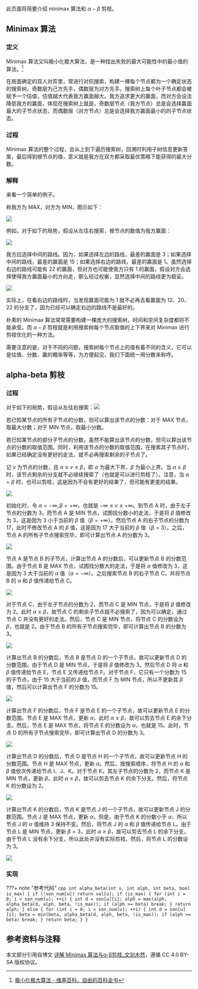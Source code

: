 此页面将简要介绍 minimax 算法和 $\alpha-\beta$ 剪枝。

## Minimax 算法

### 定义

Minimax 算法又叫极小化极大算法，是一种找出失败的最大可能性中的最小值的算法。[^ref1]

在局面确定的双人对弈里，常进行对抗搜索，构建一棵每个节点都为一个确定状态的搜索树。奇数层为己方先手，偶数层为对方先手。搜索树上每个叶子节点都会被赋予一个估值，估值越大代表我方赢面越大。我方追求更大的赢面，而对方会设法降低我方的赢面，体现在搜索树上就是，奇数层节点（我方节点）总是会选择赢面最大的子节点状态，而偶数层（对方节点）总是会选择我方赢面最小的的子节点状态。

### 过程

Minimax 算法的整个过程，会从上到下遍历搜索树，回溯时利用子树信息更新答案，最后得到根节点的值，意义就是我方在双方都采取最优策略下能获得的最大分数。

### 解释

来看一个简单的例子。

称我方为 MAX，对方为 MIN，图示如下：

![](images/minimax-1.png)

例如，对于如下的局势，假设从左往右搜索，根节点的数值为我方赢面：

![](images/minimax-2.png)

我方应选择中间的路线。因为，如果选择左边的路线，最差的赢面是 3；如果选择中间的路线，最差的赢面是 15；如果选择右边的路线，最差的赢面是 1。虽然选择右边的路线可能有 22 的赢面，但对方也可能使我方只有 1 的赢面，假设对方会选择使得我方赢面最小的方向走，那么经过权衡，显然选择中间的路线更为稳妥。

![](images/minimax-3.png)

实际上，在看右边的路线时，当发现赢面可能为 1 就不必再去看赢面为 12、20、22 的分支了，因为已经可以确定右边的路线不是最好的。

朴素的 Minimax 算法常常需要构建一棵庞大的搜索树，时间和空间复杂度都将不能承受。而 $\alpha-\beta$ 剪枝就是利用搜索树每个节点取值的上下界来对 Minimax 进行剪枝优化的一种方法。

需要注意的是，对于不同的问题，搜索树每个节点上的值有着不同的含义，它可以是估值、分数、赢的概率等等，为方便起见，我们下面统一用分数来称呼。

## alpha-beta 剪枝

### 过程

对于如下的局势，假设从左往右搜索：![](images/minimax-4.png)

若已知某节点的所有子节点的分数，则可以算出该节点的分数：对于 MAX 节点，取最大分数；对于 MIN 节点，取最小分数。

若已知某节点的部分子节点的分数，虽然不能算出该节点的分数，但可以算出该节点的分数的取值范围。同时，利用该节点的分数的取值范围，在搜素其子节点时，如果已经确定没有更好的走法，就不必再搜索剩余的子节点了。

记 $\mathit{v}$ 为节点的分数，且 $\alpha \leqslant v \leqslant \beta$，即 $\alpha$ 为最大下界，$\beta$ 为最小上界。当 $\alpha \geqslant \beta$ 时，该节点剩余的分支就不必继续搜索了（也就是可以进行剪枝了）。注意，当 $\alpha = \beta$ 时，也可以剪枝，这是因为不会有更好的结果了，但可能有更差的结果。

![](images/minimax-5.png)

初始化时，令 $\alpha = -\infty, \beta = +\infty$，也就是 $-\infty \leqslant v \leqslant +\infty$。到节点 A 时，由于左子节点的分数为 3，而节点 A 是 MIN 节点，试图找分数小的走法，于是将 $\beta$ 值修改为 3，这是因为 3 小于当前的 $\beta$ 值（$\beta = +\infty$）。然后节点 A 的右子节点的分数为 17，此时不修改节点 A 的 $\beta$ 值，这是因为 17 大于当前的 $\beta$ 值（$\beta = 3$）。之后，节点 A 的所有子节点搜索完毕，即可计算出节点 A 的分数为 3。

![](images/minimax-6.png)

节点 A 是节点 B 的子节点，计算出节点 A 的分数后，可以更新节点 B 的分数范围。由于节点 B 是 MAX 节点，试图找分数大的走法，于是将 $\alpha$ 值修改为 3，这是因为 3 大于当前的 $\alpha$ 值（$\alpha = -\infty$）。之后搜索节点 B 的右子节点 C，并将节点 B 的 $\alpha$ 和 $\beta$ 值传递给节点 C。

![](images/minimax-7.png)

对于节点 C，由于左子节点的分数为 2，而节点 C 是 MIN 节点，于是将 $\beta$ 值修改为 2。此时 $\alpha \geqslant \beta$，故节点 C 的剩余子节点就不必搜索了，因为可以确定，通过节点 C 并没有更好的走法。然后，节点 C 是 MIN 节点，将节点 C 的分数设为 $\beta$，也就是 2。由于节点 B 的所有子节点搜索完毕，即可计算出节点 B 的分数为 3。

![](images/minimax-8.png)

计算出节点 B 的分数后，节点 B 是节点 D 的一个子节点，故可以更新节点 D 的分数范围。由于节点 D 是 MIN 节点，于是将 $\beta$ 值修改为 3。然后节点 D 将 $\alpha$ 和 $\beta$ 值传递给节点 E，节点 E 又传递给节点 F。对于节点 F，它只有一个分数为 15 的子节点，由于 15 大于当前的 $\beta$ 值，而节点 F 为 MIN 节点，所以不更新其 $\beta$ 值，然后可以计算出节点 F 的分数为 15。

![](images/minimax-9.png)

计算出节点 F 的分数后，节点 F 是节点 E 的一个子节点，故可以更新节点 E 的分数范围。节点 E 是 MAX 节点，更新 $\alpha$，此时 $\alpha \geqslant \beta$，故可以剪去节点 E 的余下分支。然后，节点 E 是 MAX 节点，将节点 E 的分数设为 $\alpha$，也就是 15。此时，节点 D 的所有子节点搜索完毕，即可计算出节点 D 的分数为 3。

![](images/minimax-10.png)

计算出节点 D 的分数后，节点 D 是节点 H 的一个子节点，故可以更新节点 H 的分数范围。节点 H 是 MAX 节点，更新 $\alpha$。然后，按搜索顺序，将节点 H 的 $\alpha$ 和 $\beta$ 值依次传递给节点 I、J、K。对于节点 K，其左子节点的分数为 2，而节点 K 是 MIN 节点，更新 $\beta$，此时 $\alpha \geqslant \beta$，故可以剪去节点 K 的余下分支。然后，将节点 K 的分数设为 2。

![](images/minimax-11.png)

计算出节点 K 的分数后，节点 K 是节点 J 的一个子节点，故可以更新节点 J 的分数范围。节点 J 是 MAX 节点，更新 $\alpha$，但是，由于节点 K 的分数小于 $\alpha$，所以节点 J 的 $\alpha$ 值维持 3 保持不变。然后，将节点 J 的 $\alpha$ 和 $\beta$ 值传递给节点 L。由于节点 L 是 MIN 节点，更新 $\beta = 3$，此时 $\alpha \geqslant \beta$，故可以剪去节点 L 的余下分支，由于节点 L 没有余下分支，所以此处并没有实际剪枝。然后，将节点 L 的分数设为 3。

![](images/minimax-12.png)

### 实现

???+ note "参考代码"
    ```cpp
    int alpha_beta(int u, int alph, int beta, bool is_max) {
      if (!son_num[u]) return val[u];
      if (is_max) {
        for (int i = 0; i < son_num[u]; ++i) {
          int d = son[u][i];
          alph = max(alph, alpha_beta(d, alph, beta, !is_max));
          if (alph >= beta) break;
        }
        return alph;
      } else {
        for (int i = 0; i < son_num[u]; ++i) {
          int d = son[u][i];
          beta = min(beta, alpha_beta(d, alph, beta, !is_max));
          if (alph >= beta) break;
        }
        return beta;
      }
    }
    ```

## 参考资料与注释

本文部分引用自博文 [详解 Minimax 算法与α-β剪枝\_文剑木然](https://blog.csdn.net/wenjianmuran/article/details/90633418)，遵循 CC 4.0 BY-SA 版权协议。

[^ref1]: [极小化极大算法 - 维基百科，自由的百科全书](https://zh.wikipedia.org/wiki/%E6%9E%81%E5%B0%8F%E5%8C%96%E6%9E%81%E5%A4%A7%E7%AE%97%E6%B3%95)
